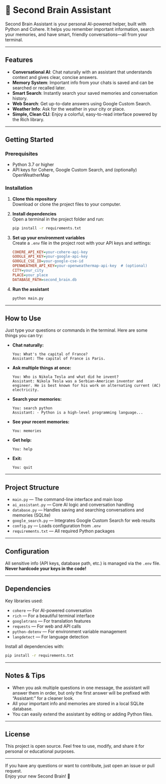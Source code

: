 # 🧠 Second Brain Assistant

Second Brain Assistant is your personal AI-powered helper, built with Python and Cohere. It helps you remember important information, search your memories, and have smart, friendly conversations—all from your terminal.

---

## Features

- **Conversational AI**: Chat naturally with an assistant that understands context and gives clear, concise answers.
- **Memory System**: Important info from your chats is saved and can be searched or recalled later.
- **Smart Search**: Instantly search your saved memories and conversation history.
- **Web Search**: Get up-to-date answers using Google Custom Search.
- **Weather Info**: Ask for the weather in your city or place.
- **Simple, Clean CLI**: Enjoy a colorful, easy-to-read interface powered by the Rich library.

---

## Getting Started

### Prerequisites

- Python 3.7 or higher
- API keys for Cohere, Google Custom Search, and (optionally) OpenWeatherMap

### Installation

1. **Clone this repository**  
   Download or clone the project files to your computer.

2. **Install dependencies**  
   Open a terminal in the project folder and run:
   ```bash
   pip install -r requirements.txt
   ```

3. **Set up your environment variables**  
   Create a `.env` file in the project root with your API keys and settings:
   ```ini
   COHERE_API_KEY=your-cohere-api-key
   GOOGLE_API_KEY=your-google-api-key
   GOOGLE_CSE_ID=your-google-cse-id
   OPENWEATHER_API_KEY=your-openweathermap-api-key  # (optional)
   CITY=your_city
   PLACE=your_place
   DATABASE_PATH=second_brain.db
   ```

4. **Run the assistant**
   ```bash
   python main.py
   ```

---

## How to Use

Just type your questions or commands in the terminal. Here are some things you can try:

- **Chat naturally:**  
  ```
  You: What's the capital of France?
  Assistant: The capital of France is Paris.
  ```

- **Ask multiple things at once:**  
  ```
  You: Who is Nikola Tesla and what did he invent?
  Assistant: Nikola Tesla was a Serbian-American inventor and engineer. He is best known for his work on alternating current (AC) electricity.
  ```

- **Search your memories:**  
  ```
  You: search python
  Assistant: - Python is a high-level programming language...
  ```

- **See your recent memories:**  
  ```
  You: memories
  ```

- **Get help:**  
  ```
  You: help
  ```

- **Exit:**  
  ```
  You: quit
  ```

---

## Project Structure

- `main.py` — The command-line interface and main loop
- `ai_assistant.py` — Core AI logic and conversation handling
- `database.py` — Handles saving and searching conversations and memories (SQLite)
- `google_search.py` — Integrates Google Custom Search for web results
- `config.py` — Loads configuration from `.env`
- `requirements.txt` — All required Python packages

---

## Configuration

All sensitive info (API keys, database path, etc.) is managed via the `.env` file.  
**Never hardcode your keys in the code!**

---

## Dependencies

Key libraries used:
- `cohere` — For AI-powered conversation
- `rich` — For a beautiful terminal interface
- `googletrans` — For translation features
- `requests` — For web and API calls
- `python-dotenv` — For environment variable management
- `langdetect` — For language detection

Install all dependencies with:
```bash
pip install -r requirements.txt
```

---

## Notes & Tips

- When you ask multiple questions in one message, the assistant will answer them in order, but only the first answer will be prefixed with “Assistant:” for a cleaner look.
- All your important info and memories are stored in a local SQLite database.
- You can easily extend the assistant by editing or adding Python files.

---

## License

This project is open source. Feel free to use, modify, and share it for personal or educational purposes.

---

If you have any questions or want to contribute, just open an issue or pull request.  
Enjoy your new Second Brain! 🧠